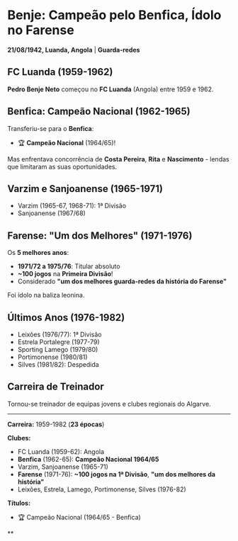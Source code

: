 # Benje: Campeão pelo Benfica, Ídolo no Farense

**21/08/1942, Luanda, Angola** | **Guarda-redes**

## FC Luanda (1959-1962)

**Pedro Benje Neto** começou no **FC Luanda** (Angola) entre 1959 e 1962.

## Benfica: Campeão Nacional (1962-1965)

Transferiu-se para o **Benfica**:
- 🏆 **Campeão Nacional** (1964/65)!

Mas enfrentava concorrência de **Costa Pereira**, **Rita** e **Nascimento** - lendas que limitaram as suas oportunidades.

## Varzim e Sanjoanense (1965-1971)

- Varzim (1965-67, 1968-71): 1ª Divisão
- Sanjoanense (1967/68)

## Farense: "Um dos Melhores" (1971-1976)

Os **5 melhores anos**:
- **1971/72 a 1975/76**: Titular absoluto
- **~100 jogos** na **Primeira Divisão**!
- Considerado **"um dos melhores guarda-redes da história do Farense"**

Foi ídolo na baliza leonina.

## Últimos Anos (1976-1982)

- Leixões (1976/77): 1ª Divisão
- Estrela Portalegre (1977-79)
- Sporting Lamego (1979/80)
- Portimonense (1980/81)
- Silves (1981/82): Despedida

## Carreira de Treinador

Tornou-se treinador de equipas jovens e clubes regionais do Algarve.

---

**Carreira:** 1959-1982 (**23 épocas**)

**Clubes:**
- FC Luanda (1959-62): Angola
- **Benfica** (1962-65): **Campeão Nacional 1964/65**
- Varzim, Sanjoanense (1965-71)
- **Farense** (1971-76): **~100 jogos na 1ª Divisão**, **"um dos melhores da história"**
- Leixões, Estrela, Lamego, Portimonense, Silves (1976-82)

**Títulos:**
- 🏆 Campeão Nacional (1964/65 - Benfica)

**